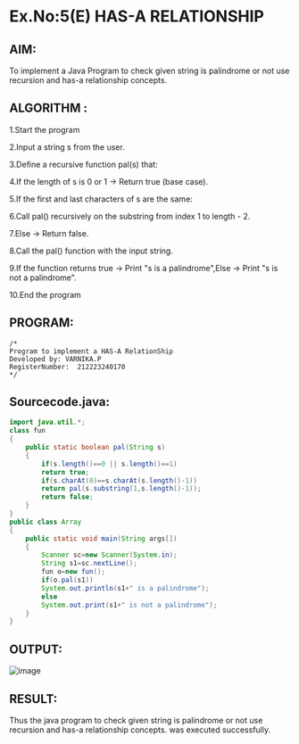 # Ex.No:5(E) HAS-A RELATIONSHIP
## AIM:
To implement a  Java Program to check given string is palindrome or not use recursion and has-a relationship concepts.

## ALGORITHM :
1.Start the program

2.Input a string s from the user.

3.Define a recursive function pal(s) that:

4.If the length of s is 0 or 1 → Return true (base case).

5.If the first and last characters of s are the same:

6.Call pal() recursively on the substring from index 1 to length - 2.

7.Else → Return false.

8.Call the pal() function with the input string.

9.If the function returns true → Print "s is a palindrome",Else → Print "s is not a palindrome".

10.End the program



## PROGRAM:
 ```
/*
Program to implement a HAS-A RelationShip
Developed by: VARNIKA.P
RegisterNumber:  212223240170
*/
```

## Sourcecode.java:

```java
import java.util.*;
class fun
{
    public static boolean pal(String s)
    {
        if(s.length()==0 || s.length()==1)
        return true;
        if(s.charAt(0)==s.charAt(s.length()-1))
        return pal(s.substring(1,s.length()-1));
        return false;
    }
}
public class Array
{
    public static void main(String args[])
    {
        Scanner sc=new Scanner(System.in);
        String s1=sc.nextLine();
        fun o=new fun();
        if(o.pal(s1))
        System.out.println(s1+" is a palindrome");
        else
        System.out.print(s1+" is not a palindrome");
    }
}
```





## OUTPUT:

![image](https://github.com/user-attachments/assets/fa8cf0b3-d208-4e76-ae1c-256ed6de3728)


## RESULT:
Thus the java program to check given string is palindrome or not use recursion and has-a relationship concepts.  was executed successfully. 

